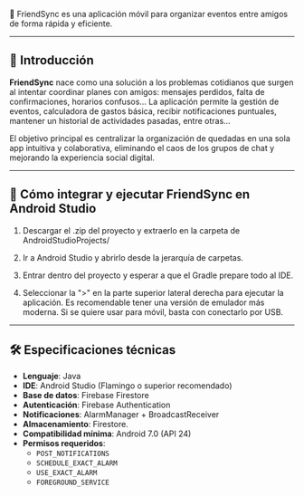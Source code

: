 📱 FriendSync es una aplicación móvil para organizar eventos entre amigos de forma rápida y eficiente.

---

## 🧭 Introducción

**FriendSync** nace como una solución a los problemas cotidianos que surgen al intentar coordinar planes con amigos: mensajes perdidos, falta de confirmaciones, horarios confusos... 
La aplicación permite la gestión de eventos, calculadora de gastos básica, recibir notificaciones puntuales, mantener un historial de actividades pasadas, entre otras...

El objetivo principal es centralizar la organización de quedadas en una sola app intuitiva y colaborativa, eliminando el caos de los grupos de chat y mejorando la experiencia social digital.

---

## 🚀 Cómo integrar y ejecutar FriendSync en Android Studio

1. Descargar el .zip del proyecto y extraerlo en la carpeta de AndroidStudioProjects/

2. Ir a Android Studio y abrirlo desde la jerarquía de carpetas.

3. Entrar dentro del proyecto y esperar a que el Gradle prepare todo al IDE.

4. Seleccionar la ">" en la parte superior lateral derecha para ejecutar la aplicación. Es recomendable tener una versión de emulador más moderna. Si se quiere usar para móvil, basta con conectarlo por USB.

---

## 🛠️ Especificaciones técnicas

- **Lenguaje**: Java
- **IDE**: Android Studio (Flamingo o superior recomendado)
- **Base de datos**: Firebase Firestore
- **Autenticación**: Firebase Authentication
- **Notificaciones**: AlarmManager + BroadcastReceiver
- **Almacenamiento**: Firestore.
- **Compatibilidad mínima**: Android 7.0 (API 24)
- **Permisos requeridos**:
  - `POST_NOTIFICATIONS`
  - `SCHEDULE_EXACT_ALARM`
  - `USE_EXACT_ALARM`
  - `FOREGROUND_SERVICE`
